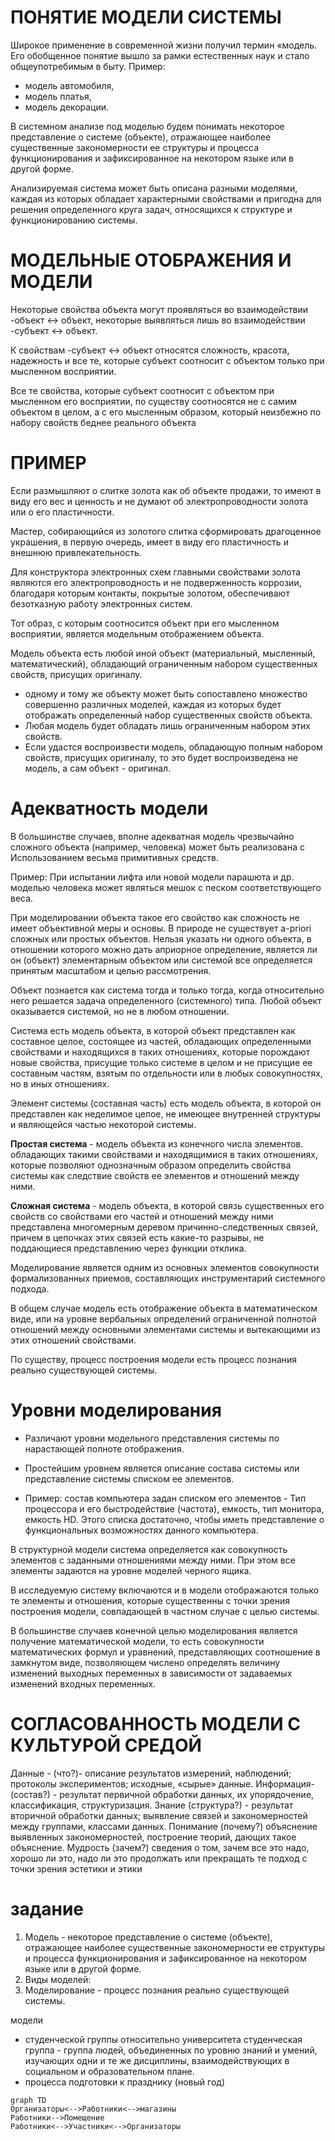 # ПОНЯТИЕ МОДЕЛИ СИСТЕМЫ
Широкое применение в современной жизни получил термин «модель. Его обобщенное понятие вышло за рамки естественных наук и стало общеупотребимым в быту. Пример:
- модель автомобиля,
- модель платья,
- модель декорации.

В системном анализе под моделью будем понимать некоторое представление о системе (объекте), отражающее наиболее существенные закономерности ее структуры и процесса функционирования и зафиксированное на некотором языке или в другой форме.

Анализируемая система может быть описана разными моделями, каждая из которых обладает характерными свойствами и пригодна для решения определенного круга задач, относящихся к структуре и функционированию системы.

# МОДЕЛЬНЫЕ ОТОБРАЖЕНИЯ И МОДЕЛИ
Некоторые свойства объекта могут проявляться во взаимодействии
-объект <-> объект,
некоторые выявляться лишь во взаимодействии
-субъект <-> объект.

К свойствам -субъект <-> объект относятся сложность, красота, надежность и все те, которые субъект соотносит с объектом только при мысленном восприятии.

Все те свойства, которые субъект соотносит с объектом при мысленном его восприятии, по существу соотносятся не с самим объектом в целом, а с его мысленным образом, который неизбежно по набору свойств беднее реального объекта

# ПРИМЕР
Если размышляют о слитке золота как об объекте продажи, то имеют в виду его вес и ценность и не думают об электропроводности золота или о его пластичности.

Мастер, собирающийся из золотого слитка сформировать драгоценное украшения, в первую очередь, имеет в виду его пластичность и внешнюю привлекательность.

Для конструктора электронных схем главными свойствами золота являются его электропроводность и не подверженность коррозии, благодаря которым контакты, покрытые золотом, обеспечивают безотказную работу электронных систем.

Тот образ, с которым соотносится объект при его мысленном восприятии, является модельным отображением объекта.

Модель объекта есть любой иной объект (материальный, мысленный, математический), обладающий ограниченным набором существенных свойств, присущих оригиналу.

- одному и тому же объекту может быть сопоставлено множество совершенно различных моделей, каждая из которых будет отображать определенный набор существенных свойств объекта.
- Любая модель будет обладать лишь ограниченным набором этих свойств.
- Если удастся воспроизвести модель, обладающую полным набором свойств, присущих оригиналу, то это будет воспроизведена не модель, а сам объект - оригинал.

# Адекватность модели
В большинстве случаев, вполне адекватная модель чрезвычайно сложного объекта (например, человека) может быть реализована с Использованием весьма примитивных средств.

Пример: При испытании лифта или новой модели парашюта и др. моделью человека может являться мешок с песком соответствующего веса.

При моделировании объекта такое его свойство как сложность не имеет объективной меры и основы. В природе не существует a-priori сложных или простых объектов.
Нельзя указать ни одного объекта, в отношении которого можно дать априорное определение, является ли он (объект) элементарным объектом или системой все определяется принятым масштабом и целью рассмотрения.

Объект познается как система тогда и только тогда, когда относительно него решается задача определенного (системного) типа. Любой объект оказывается системой, но не в любом отношении.

Система есть модель объекта, в которой объект представлен как составное целое, состоящее из частей, обладающих определенными свойствами и находящихся в таких отношениях, которые порождают новые свойства, присущие только системе в целом и не присущие ее составным частям, взятым по отдельности или в любых совокупностях, но в иных отношениях.

Элемент системы (составная часть) есть модель объекта, в которой он представлен как неделимое целое, не имеющее внутренней структуры и являющейся частью некоторой системы.

**Простая система** - модель объекта из конечного числа элементов. обладающих такими свойствами и находящимися в таких отношениях, которые позволяют однозначным образом определить свойства системы как следствие свойств ее элементов и отношений между ними.

**Сложная система** - модель объекта, в которой связь существенных его свойств со свойствами его частей и отношений между ними представлена многомерным деревом причинно-следственных связей, причем в цепочках этих связей есть какие-то разрывы, не поддающиеся представлению через функции отклика.

Моделирование является одним из основных элементов совокупности формализованных приемов, составляющих инструментарий системного подхода.

В общем случае модель есть отображение объекта в математическом виде, или на уровне вербальных определений ограниченной полнотой отношений между основными элементами системы и вытекающими из этих отношений свойствами.

По существу, процесс построения модели есть процесс познания реально существующей системы.

# Уровни моделирования
- Различают уровни модельного представления системы по нарастающей полноте отображения.

- Простейшим уровнем является описание состава системы или представление системы списком ее элементов.

- Пример: состав компьютера задан списком его элементов - Тип процессора и его быстродействие (частота), емкость, тип монитора, емкость HD. Этого списка достаточно, чтобы иметь представление о функциональных возможностях данного компьютера.

В структурной модели система определяется как совокупность элементов с заданными отношениями между ними. При этом все элементы задаются на уровне моделей черного ящика.

В исследуемую систему включаются и в модели отображаются только те элементы и отношения, которые существенны с точки зрения построения модели, совпадающей в частном случае с целью системы.

В большинстве случаев конечной целью моделирования является получение математической модели, то есть совокупности математических формул и уравнений, представляющих соотношение в замкнутом виде, позволяющем числено определять величину изменений выходных переменных в зависимости от задаваемых изменений входных переменных.

# СОГЛАСОВАННОСТЬ МОДЕЛИ С КУЛЬТУРОЙ СРЕДОЙ
Данные - (что?)- описание результатов измерений, наблюдений; протоколы экспериментов; исходные, «сырые» данные.
Информация- (состав?) - результат первичной обработки данных, их упорядочение, классификация, структуризация.
Знание (структура?) - результат вторичной обработки данных; выявление связей и закономерностей между группами, классами данных.
Понимание (почему?) объяснение выявленных закономерностей, построение теорий, дающих такое объяснение.
Мудрость (зачем?) сведения о том, зачем все это надо, хорошо ли это, надо ли это продолжать или прекращать те подход с точки зрения эстетики и этики

# задание
1. Модель - некоторое представление о системе (объекте), отражающее наиболее существенные закономерности ее структуры и процесса функционирования и зафиксированное на некотором языке или в другой форме.
2. Виды моделей:
3. Моделирование - процесс познания реально существующей системы.

модели
- студенческой группы
	относительно университета студенческая группа - группа людей, объединенных по уровню знаний и умений, изучающих одни и те же дисциплины, взаимодействующих в социальном и образовательном плане.
- процесса подготовки к празднику (новый год)
```mermaid
graph TD
Организаторы<-->Работники<-->магазины
Работники-->Помещение
Работники<-->Участники<-->Организаторы
```
